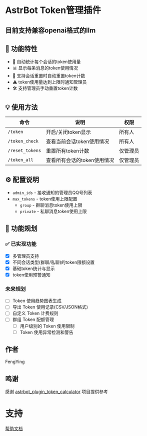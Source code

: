 #  AstrBot Token管理插件

## 目前支持兼容openai格式的llm
## 📝 功能特性

- 🔄 自动统计每个会话的token使用量
- 📊 显示每条消息的token使用情况
- 🔁 支持会话重置时自动重置token计数
- ⚠️ token使用量达到上限时通知管理员
- 🛠️ 支持管理员手动重置token计数

## 💡 使用方法

| 命令 | 说明 | 权限 |
|------|------|------|
| `/token` | 开启/关闭token显示 | 所有人 |
| `/token_check` | 查看当前会话token使用情况 | 所有人 |
| `/reset_tokens` | 重置所有token计数 | 仅管理员 |
| `/token_all` | 查看所有会话的token使用情况 | 仅管理员 |

## ⚙️ 配置说明

- `admin_ids` - 接收通知的管理员QQ号列表
- `max_tokens` - token使用上限配置
  - `group` - 群聊消息token使用上限
  - `private` - 私聊消息token使用上限

## 🎯 功能规划

### ✅ 已实现功能
- [x] 多管理员支持
- [x] 不同会话类型(群聊/私聊)的token限额设置
- [x] 基础token统计与显示
- [x] token使用预警通知

### 未来规划
- [ ] Token 使用趋势图表生成
- [ ] 导出 Token 使用记录(CSV/JSON格式)
- [ ] 自定义 Token 计费规则
- [ ] 群组 Token 配额管理
  - [ ] 用户级别的 Token 使用限制
  - [ ] Token 使用异常检测和警告

## 作者
FengYing

## 鸣谢
感谢 [astrbot_plugin_token_calculator](https://github.com/rinen0721/astrbot_plugin_token_calculator) 项目提供参考

# 支持

[帮助文档](https://astrbot.soulter.top/center/docs/%E5%BC%80%E5%8F%91/%E6%8F%92%E4%BB%B6%E5%BC%80%E5%8F%91/)

